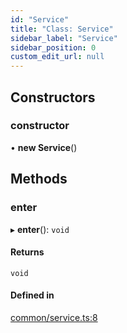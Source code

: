```yaml
---
id: "Service"
title: "Class: Service"
sidebar_label: "Service"
sidebar_position: 0
custom_edit_url: null
---
```


## Constructors

### constructor

• **new Service**()

## Methods

### enter

▸ **enter**(): `void`

#### Returns

`void`

#### Defined in

[common/service.ts:8](https://github.com/siposdani87/sui-js/blob/b0b5d62/src/common/service.ts#L8)
